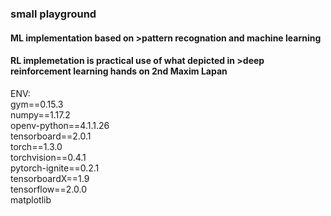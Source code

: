 ### small playground  
#### ML implementation based on >pattern recognation and machine learning
#### RL implemetation is practical use of what depicted in >deep reinforcement learning hands on 2nd Maxim Lapan

ENV:  
gym==0.15.3  
numpy==1.17.2  
openv-python==4.1.1.26  
tensorboard==2.0.1  
torch==1.3.0  
torchvision==0.4.1  
pytorch-ignite==0.2.1  
tensorboardX==1.9  
tensorflow==2.0.0  
matplotlib
